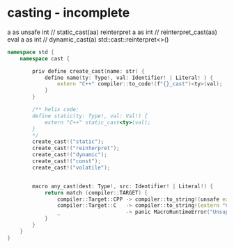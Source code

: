 # casting - incomplete

a as unsafe int      // static_cast<int>(aa)
reinterpret a as int // reinterpret_cast<int>(aa)
eval a as int        // dynamic_cast<int>(a)
std::cast::reinterpret<>()

```cpp
namespace std {
    namespace cast {

        priv define create_cast(name: str) {
            define name(ty: Type!, val: Identifier! | Literal! ) {
                extern "C++" compiler::to_code!(f"{}_cast")<ty>(val);
            }
        }

        /** helix code:
        define static(ty: Type!, val: Val!) {
            extern "C++" static_cast<ty>(val);
        }
        */
        create_cast!("static");
        create_cast!("reinterpret");
        create_cast!("dynamic");
        create_cast!("const");
        create_cast!("volatile");


        macro any_cast(dest: Type!, src: Identifier! | Literal!) {
            return match (compiler::TARGET) {
                compiler::Target::CPP -> compiler::to_string!(unsafe extern "C++" (dest)src);
                compiler::Target::C   -> compiler::to_string!(extern "C" (dest)src);
                _                     -> panic MacroRuntimeError("Unsupported target");
            }
        }
    }
}


```
